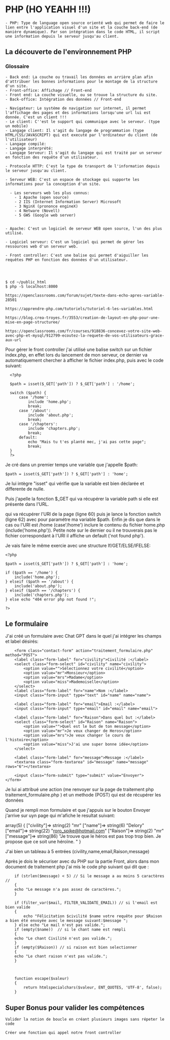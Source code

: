 

# PHP (HO YEAHH !!!)

    - PHP: Type de language open source orienté web qui permet de faire le lien entre l'application visuel d'un site et la couche back-end (de manière dynamique). Par son intégration dans le code HTML, il script une information depuis le serveur jusqu'au client.  

## La découverte de l'environnement PHP 

### Glossaire

    - Back end: La couche ou travail les données en arrière plan afin d'attribuer les bonnes informations pour le montage de la structure d'un site.  
    - Front-office: Affichage // Front-end
    - Front end: La couche visuelle, ou se trouve la structure du site. 
    - Back-office: Intégration des données // Front-end

    - Navigateur: Le systéme de navigation sur internet, il permet l'affichage des pages et des informations lorsqu'une url lui est donnée. C'est un client !!! 
    - Le client: C''est le support qui communique avec le serveur. (type un mobile) 
    - Langage client: Il s'agit du langage de programmation (type HTML/CSS/JAVASCRIPT) qui est executé par l'ordinateur du client (de l'utilisateur)
    - Langage compilé: 
    - Langage interprété: 
    - Langage Serveur: Il s'agit du langage qui est traité par un serveur en fonction des requête d'un utilisateur. 

    - Protocole HTTP: C'est le type de transport de l'information depuis le serveur jusqu'au client. 

    - Serveur WEB: C'est un espace de stockage qui supporte les informations pour la conception d'un site. 

      - Les serveurs web les plus connus: 
        - 1 Apache (open source)
        - 2 IIS (Internet Information Server) Microsoft
        - 3 NginX (prononce engineX)
        - 4 Netware (Novell)
        - 5 GWS (Google web server)
  
  
    - Apache: C'est un logiciel de serveur WEB open source, l'un des plus utilisé. 
  
    - Logiciel serveur: C'est un logiciel qui permet de gérer les ressources web d'un serveur web. 
   
    - Front controller: C'est une balise qui permet d'aiguiller les requêtes PHP en fonction des données d'un utilisateur. 




    $ cd ~/public_html
    $ php -S localhost:8000

    https://openclassrooms.com/forum/sujet/texte-dans-echo-apres-variable-28501

    https://apprendre-php.com/tutoriels/tutoriel-6-les-variables.html

    https://blog.crea-troyes.fr/3553/creation-de-layout-en-php-pour-une-mise-en-page-structuree/
    
    https://openclassrooms.com/fr/courses/918836-concevez-votre-site-web-avec-php-et-mysql/912799-ecoutez-la-requete-de-vos-utilisateurs-grace-aux-url


Pour gérer le front controller j'ai utilisé une balise switch sur un fichier index.php, en effet lors du lancement de mon serveur, ce dernier va automatiquement chercher à afficher le fichier index.php, puis avec le code suivant: 

      <?php
      
      $path = isset($_GET['path']) ? $_GET['path'] : '/home';
      
      switch ($path) {
          case '/home':
              include 'home.php';
              break;
          case '/about':
              include 'about.php';
              break;
          case '/chapters':
              include 'chapters.php';
              break;
          default:
              echo "Mais tu t'es planté mec, j'ai pas cette page";
              break;
      }
      ?>
      

Je cré dans un premier temps une variable que j'appelle $path:

    $path = isset($_GET['path']) ? $_GET['path'] : 'home';

Je lui intègre "isset" qui vérifie que la variable est bien déclarée et differente de nulle. 

Puis j'apelle la fonction $_GET qui va récupérer la variable path si elle est présente dans l'URL. 

qui va récupérer l'URI de la page (ligne 60) puis je lance la fonction switch (ligne 62) avec pour paramétre ma variable $path.
Enfin je dis que dans le cas ou l'URI est /home (case'/home') inclure le contenu du fichier home.php (include('home.php')). 
Petite note sur le dernier ou il ne trouverais pas le fichier correspondant à l'URI il affiche un default ('not found php'). 

Je vais faire le même exercie avec une structure If/GET/ELSE/IFELSE: 

    <?php

    $path = isset($_GET['path']) ? $_GET['path'] : 'home';

    if ($path == '/home') {
        include('home.php');
    } elseif ($path == '/about') {
        include('about.php');
    } elseif ($path == '/chapters') {
        include('chapters.php');
    } else echo "404 error php not found !";

    ?>

## Le formulaire

J'ai créé un formulaire avec Chat GPT dans le quel j'ai intégrer les champs et label désirés: 

        <form class="contact-form" action="traitement_formulaire.php" method="POST">
        <label class="form-label" for="civility">Civilité :</label>
        <select class="form-select" id="civility" name="civility">
            <option value="">Sélectionnez votre civilité</option>
            <option value="mr">Monsieur</option>
            <option value="mrs">Madame</option>
            <option value="miss">Mademoiselle</option>
        </select>
        <label class="form-label" for="name">Nom :</label>
        <input class="form-input" type="text" id="name" name="name">

        <label class="form-label" for="email">Email :</label>
        <input class="form-input" type="email" id="email" name="email">

        <label class="form-label" for="Raison">Dans quel but :</label>
        <select class="form-select" id="Raison" name="Raison">
            <option value="">Quel est le but de ton message</option>
            <option value="mr">Je veux changer de Heros</option>
            <option value="mrs">Je veux changer le cours de l'histoire</option>
            <option value="miss">J'ai une super bonne idée</option>
        </select>

        <label class="form-label" for="message">Message :</label>
        <textarea class="form-textarea" id="message" name="message" rows="6"></textarea>

        <input class="form-submit" type="submit" value="Envoyer">
    </form>


Je lui ai attribué une action (me renvoyer sur la page de traitement php traitement_formulaire.php ) et un methode (POST) qui est de récupérer les données

Quand je rempli mon formulaire et que j'appuis sur le bouton Envoyer j'arrive sur uyn page qui m'afiche le resultat suivant: 

array(5) { ["civility"]=> string(2) "mr" ["name"]=> string(6) "Delory" ["email"]=> string(22) "roro_spike@hotmail.com" ["Raison"]=> string(2) "mr" ["message"]=> string(86) "Je trouve que le héros est pas trop trop bien. Je propose que ce soit une héroïne. " }

J'ai bien un tableau à 5 entrées (civility,name,email,Raison,message)

Après je dois le sécuriser avec du PHP sur la partie Front, alors dans mon document de traitement php j'ai mis le code php suivant qui dit que :



        if (strlen($message) < 5) // Si le message a au moins 5 caractères // 
        {
        echo "Le message n'a pas assez de caractères.";
        } 

        if (filter_var($mail, FILTER_VALIDATE_EMAIL)) // si l'email est bien valide
        {
            echo "Félicitation $civilité $name votre requête pour $Raison a bien été envoyée avec le message suivant:$message ";
        } else echo "Le mail n'est pas valide.";
        if (empty($name))  // si le chant name est rempli 
        {
        echo "Le chant Civilité n'est pas valide.";
        } 
        if (empty($Raison)) // si raison est bien selectionner
        {
        echo "Le chant raison n'est pas valide.";
        } 



        function escape($valeur)
        {
            return htmlspecialchars($valeur, ENT_QUOTES, 'UTF-8', false);
        }


## Super Bonus pour valider les compétences

    Valider la notion de boucle en créant plusieurs images sans répeter le code

    Créer une fonction qui appel notre front controller